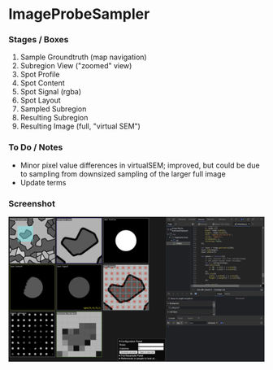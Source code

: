 # ImageProbeSampler

### Stages / Boxes
1. Sample Groundtruth (map navigation)
2. Subregion View ("zoomed" view)
3. Spot Profile
4. Spot Content
5. Spot Signal (rgba)
6. Spot Layout
7. Sampled Subregion
8. Resulting Subregion
9. Resulting Image (full, "virtual SEM")

### To Do / Notes
- Minor pixel value differences in virtualSEM; improved, but could be due to sampling from  downsized sampling of the larger full image
- Update terms
 
### Screenshot
![screenshot1](misc/screenshot1.png)
